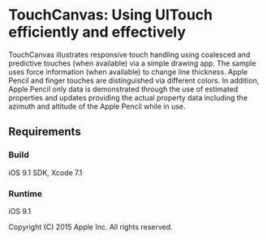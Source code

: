# TouchCanvas: Using UITouch efficiently and effectively

TouchCanvas illustrates responsive touch handling using coalesced and predictive touches (when available) via a simple drawing app. The sample uses force information (when available) to change line thickness. Apple Pencil and finger touches are distinguished via different colors. In addition, Apple Pencil only data is demonstrated through the use of estimated properties and updates providing the actual property data including the azimuth and altitude of the Apple Pencil while in use.

## Requirements

### Build

iOS 9.1 SDK, Xcode 7.1

### Runtime

iOS 9.1

Copyright (C) 2015 Apple Inc. All rights reserved.
